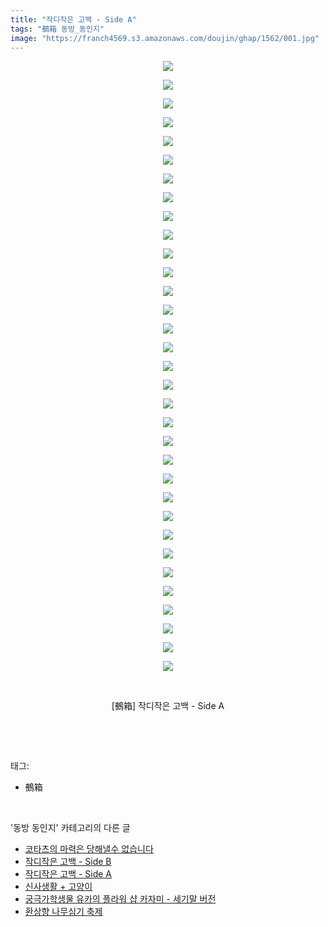 ```yaml
---
title: "작디작은 고백 - Side A"
tags: "鵺箱 동방_동인지"
image: "https://franch4569.s3.amazonaws.com/doujin/ghap/1562/001.jpg"
---
```

<div class="article">
<p style="text-align: center; clear: none; float: none;"><img src="{{ site.imgserver2 }}/ghap/1562/001.jpg"/></p>
<p style="text-align: center; clear: none; float: none;"><img src="{{ site.imgserver2 }}/ghap/1562/002.jpg"/></p>
<p style="text-align: center; clear: none; float: none;"><img src="{{ site.imgserver2 }}/ghap/1562/003.jpg"/></p>
<p style="text-align: center; clear: none; float: none;"><img src="{{ site.imgserver2 }}/ghap/1562/004.jpg"/></p>
<p style="text-align: center; clear: none; float: none;"><img src="{{ site.imgserver2 }}/ghap/1562/005.jpg"/></p>
<p style="text-align: center; clear: none; float: none;"><img src="{{ site.imgserver2 }}/ghap/1562/006.jpg"/></p>
<p style="text-align: center; clear: none; float: none;"><img src="{{ site.imgserver2 }}/ghap/1562/007.jpg"/></p>
<p style="text-align: center; clear: none; float: none;"><img src="{{ site.imgserver2 }}/ghap/1562/008.jpg"/></p>
<p style="text-align: center; clear: none; float: none;"><img src="{{ site.imgserver2 }}/ghap/1562/009.jpg"/></p>
<p style="text-align: center; clear: none; float: none;"><img src="{{ site.imgserver2 }}/ghap/1562/010.jpg"/></p>
<p style="text-align: center; clear: none; float: none;"><img src="{{ site.imgserver2 }}/ghap/1562/011.jpg"/></p>
<p style="text-align: center; clear: none; float: none;"><img src="{{ site.imgserver2 }}/ghap/1562/012.jpg"/></p>
<p style="text-align: center; clear: none; float: none;"><img src="{{ site.imgserver2 }}/ghap/1562/013.jpg"/></p>
<p style="text-align: center; clear: none; float: none;"><img src="{{ site.imgserver2 }}/ghap/1562/014.jpg"/></p>
<p style="text-align: center; clear: none; float: none;"><img src="{{ site.imgserver2 }}/ghap/1562/015.jpg"/></p>
<p style="text-align: center; clear: none; float: none;"><img src="{{ site.imgserver2 }}/ghap/1562/016.jpg"/></p>
<p style="text-align: center; clear: none; float: none;"><img src="{{ site.imgserver2 }}/ghap/1562/017.jpg"/></p>
<p style="text-align: center; clear: none; float: none;"><img src="{{ site.imgserver2 }}/ghap/1562/018.jpg"/></p>
<p style="text-align: center; clear: none; float: none;"><img src="{{ site.imgserver2 }}/ghap/1562/019.jpg"/></p>
<p style="text-align: center; clear: none; float: none;"><img src="{{ site.imgserver2 }}/ghap/1562/020.jpg"/></p>
<p style="text-align: center; clear: none; float: none;"><img src="{{ site.imgserver2 }}/ghap/1562/021.jpg"/></p>
<p style="text-align: center; clear: none; float: none;"><img src="{{ site.imgserver2 }}/ghap/1562/022.jpg"/></p>
<p style="text-align: center; clear: none; float: none;"><img src="{{ site.imgserver2 }}/ghap/1562/023.jpg"/></p>
<p style="text-align: center; clear: none; float: none;"><img src="{{ site.imgserver2 }}/ghap/1562/024.jpg"/></p>
<p style="text-align: center; clear: none; float: none;"><img src="{{ site.imgserver2 }}/ghap/1562/025.jpg"/></p>
<p style="text-align: center; clear: none; float: none;"><img src="{{ site.imgserver2 }}/ghap/1562/026.jpg"/></p>
<p style="text-align: center; clear: none; float: none;"><img src="{{ site.imgserver2 }}/ghap/1562/027.jpg"/></p>
<p style="text-align: center; clear: none; float: none;"><img src="{{ site.imgserver2 }}/ghap/1562/028.jpg"/></p>
<p style="text-align: center; clear: none; float: none;"><img src="{{ site.imgserver2 }}/ghap/1562/029.jpg"/></p>
<p style="text-align: center; clear: none; float: none;"><img src="{{ site.imgserver2 }}/ghap/1562/030.jpg"/></p>
<p style="text-align: center; clear: none; float: none;"><img src="{{ site.imgserver2 }}/ghap/1562/031.jpg"/></p>
<p style="text-align: center; clear: none; float: none;"><img src="{{ site.imgserver2 }}/ghap/1562/032.jpg"/></p>
<p style="text-align: center; clear: none; float: none;"><img src="{{ site.imgserver2 }}/ghap/1562/033.jpg"/></p>
<p style="text-align: center; clear: none; float: none;"><br/></p>
<p style="text-align: center; clear: none; float: none;">[鵺箱] 작디작은 고백 - Side A</p>
<p><br/></p>
</div><br/>
<div class="tagTrail">
<p>태그: </p>
<ul>
<li>鵺箱</li>
</ul>
</div><br/>
<div class="another">
<p>'동방 동인지' 카테고리의 다른 글</p>
<ul>
<li><a href="/ghap_1564">코타츠의 마력은 당해낼수 없습니다</a></li>
<li><a href="/ghap_1563">작디작은 고백 - Side B</a></li>
<li><a href="/ghap_1562">작디작은 고백 - Side A</a></li>
<li><a href="/ghap_1561">신사생활 + 고양이</a></li>
<li><a href="/ghap_1560">궁극가학생물 유카의 플라워 샵 카자미 - 세기말 버전</a></li>
<li><a href="/ghap_1559">환상향 나무심기 축제</a></li>
</ul>
</div><br/>
<div class="cb_module cb_fluid">
<div class="cb_wrt cb_profile">
</div><!-- commentList close -->
</div><br/>
